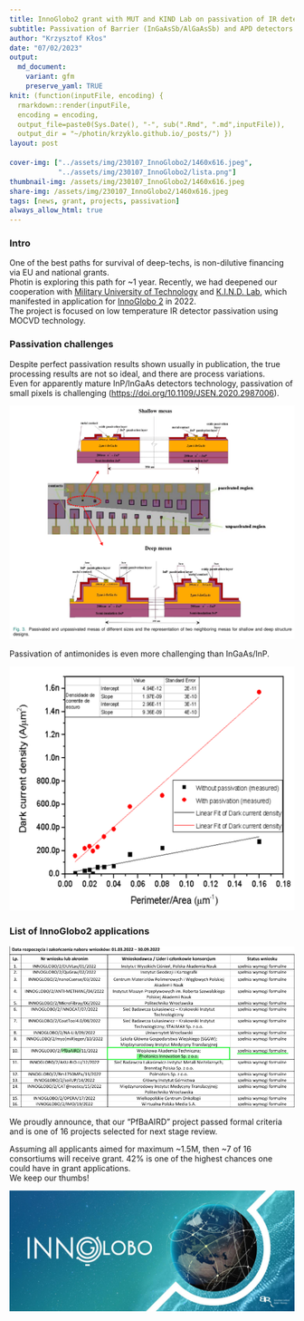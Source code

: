 ```yaml
---
title: InnoGlobo2 grant with MUT and KIND Lab on passivation of IR detectors 
subtitle: Passivation of Barrier (InGaAsSb/AlGaAsSb) and APD detectors
author: "Krzysztof Kłos"
date: "07/02/2023"
output:
  md_document:
    variant: gfm
    preserve_yaml: TRUE
knit: (function(inputFile, encoding) {
  rmarkdown::render(inputFile, 
  encoding = encoding, 
  output_file=paste0(Sys.Date(), "-", sub(".Rmd", ".md",inputFile)), 
  output_dir = "~/photin/krzyklo.github.io/_posts/") })
layout: post

cover-img: ["../assets/img/230107_InnoGlobo2/1460x616.jpeg",
            "../assets/img/230107_InnoGlobo2/lista.png"]
thumbnail-img: /assets/img/230107_InnoGlobo2/1460x616.jpeg
share-img: /assets/img/230107_InnoGlobo2/1460x616.jpeg
tags: [news, grant, projects, passivation]
always_allow_html: true
---
```


### Intro

One of the best paths for survival of deep-techs, is non-dilutive
financing via EU and national grants.  
Photin is exploring this path for \~1 year. Recently, we had deepened
our cooperation with [Military University of
Technology](https://www.wtc.wat.edu.pl/) and [K.I.N.D.
Lab](https://ece.osu.edu/krishna-infrared-detector-k.i.n.d.-laboratory),
which manifested in application for [InnoGlobo
2](https://www.gov.pl/web/ncbr/ii-konkurs-w-ramach-programu-innoglobo)
in 2022.  
The project is focused on low temperature IR detector passivation using
MOCVD technology.

### Passivation challenges

Despite perfect passivation results shown usually in publication, the
true processing results are not so ideal, and there are process
variations.  
Even for apparently mature InP/InGaAs detectors technology, passivation
of small pixels is challenging
(<https://doi.org/10.1109/JSEN.2020.2987006>).

![](/../assets/img/230107_InnoGlobo2/deep_vs_shallow.png)<!-- -->

Passivation of antimonides is even more challenging than InGaAs/InP.

![](/../assets/img/230107_InnoGlobo2/passivation_vada.png)<!-- -->

### List of InnoGlobo2 applications

![](/../assets/img/230107_InnoGlobo2/lista.png)<!-- -->

We proudly announce, that our “PfBaAIRD” project passed formal criteria
and is one of 16 projects selected for next stage review.

Assuming all applicants aimed for maximum \~1.5M, then \~7 of 16
consortiums will receive grant. 42% is one of the highest chances one
could have in grant applications.  
We keep our thumbs!

![](/../assets/img/230107_InnoGlobo2/1460x616.jpeg)<!-- -->
